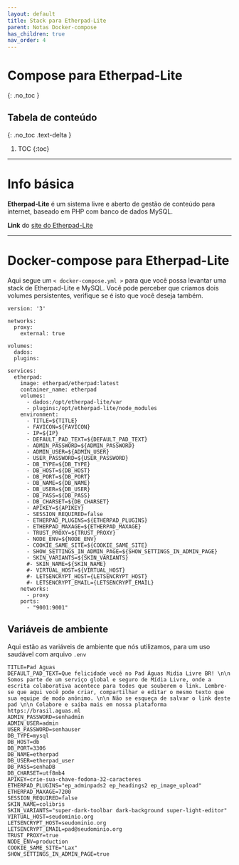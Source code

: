 ```yaml
---
layout: default
title: Stack para Etherpad-Lite
parent: Notas Docker-compose
has_children: true
nav_order: 4
---
```


# Compose para Etherpad-Lite
{: .no_toc }

## Tabela de conteúdo
{: .no_toc .text-delta }

1. TOC
{:toc}

---

# Info básica
**Etherpad-Lite** é um sistema livre e aberto de gestão de conteúdo para internet, baseado em PHP com banco de dados MySQL.

**Link** do [site do Etherpad-Lite](https://wordpress.org)


---

# Docker-compose para Etherpad-Lite
Aqui segue um `< docker-compose.yml >` para que você possa levantar uma stack de Etherpad-Lite e MySQL. Você pode perceber que criamos dois volumes persistentes, verifique se é isto que você deseja também.

<div class="code-example" markdown="1">

```
version: '3'

networks:
  proxy:
    external: true

volumes:
  dados:
  plugins:
  
services:
  etherpad:
    image: etherpad/etherpad:latest
    container_name: etherpad
    volumes:
      - dados:/opt/etherpad-lite/var
      - plugins:/opt/etherpad-lite/node_modules
    environment:
      - TITLE=${TITLE}
      - FAVICON=${FAVICON}
      - IP=${IP}
      - DEFAULT_PAD_TEXT=${DEFAULT_PAD_TEXT}
      - ADMIN_PASSWORD=${ADMIN_PASSWORD}
      - ADMIN_USER=${ADMIN_USER}
      - USER_PASSWORD=${USER_PASSWORD}
      - DB_TYPE=${DB_TYPE}
      - DB_HOST=${DB_HOST}
      - DB_PORT=${DB_PORT}
      - DB_NAME=${DB_NAME}
      - DB_USER=${DB_USER}
      - DB_PASS=${DB_PASS}
      - DB_CHARSET=${DB_CHARSET}
      - APIKEY=${APIKEY}
      - SESSION_REQUIRED=false
      - ETHERPAD_PLUGINS=${ETHERPAD_PLUGINS}
      - ETHERPAD_MAXAGE=${ETHERPAD_MAXAGE}
      - TRUST_PROXY=${TRUST_PROXY}
      - NODE_ENV=${NODE_ENV}
      - COOKIE_SAME_SITE=${COOKIE_SAME_SITE}
      - SHOW_SETTINGS_IN_ADMIN_PAGE=${SHOW_SETTINGS_IN_ADMIN_PAGE}
      - SKIN_VARIANTS=${SKIN_VARIANTS}
      #- SKIN_NAME=${SKIN_NAME}
      #- VIRTUAL_HOST=${VIRTUAL_HOST}
      #- LETSENCRYPT_HOST={LETSENCRYPT_HOST}
      #- LETSENCRYPT_EMAIL={LETSENCRYPT_EMAIL}
    networks:
      - proxy
    ports:
      - "9001:9001"
```

</div>

## Variáveis de ambiente
Aqui estão as variáveis de ambiente que nós utilizamos, para um uso saudável com arquivo `.env`

<div class="code-example" markdown="2">

```
TITLE=Pad Aguas
DEFAULT_PAD_TEXT=Que felicidade você no Pad Águas Midia Livre BR! \n\n Somos parte de um serviço global e seguro de Mídia Livre, onde a escrita colaborativa acontece para todes que souberem o link. Lembre-se que aqui você pode criar, compartilhar e editar o mesmo texto que sua equipe de modo anônimo. \n\n Não se esqueça de salvar o link deste pad \n\n Colabore e saiba mais em nossa plataforma https://brasil.aguas.ml
ADMIN_PASSWORD=senhadmin
ADMIN_USER=admin
USER_PASSWORD=senhauser
DB_TYPE=mysql
DB_HOST=db
DB_PORT=3306
DB_NAME=etherpad
DB_USER=etherpad_user
DB_PASS=senhaDB
DB_CHARSET=utf8mb4
APIKEY=crie-sua-chave-fodona-32-caracteres
ETHERPAD_PLUGINS="ep_adminpads2 ep_headings2 ep_image_upload"
ETHERPAD_MAXAGE=7200
SESSION_REQUIRED=false
SKIN_NAME=colibris
SKIN_VARIANTS="super-dark-toolbar dark-background super-light-editor"
VIRTUAL_HOST=seudominio.org
LETSENCRYPT_HOST=seudominio.org
LETSENCRYPT_EMAIL=pad@seudominio.org
TRUST_PROXY=true
NODE_ENV=production
COOKIE_SAME_SITE="Lax"
SHOW_SETTINGS_IN_ADMIN_PAGE=true
```

</div>
